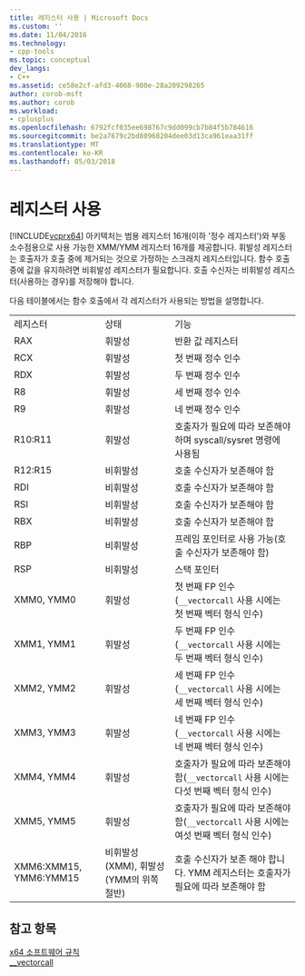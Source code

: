 ```yaml
---
title: 레지스터 사용 | Microsoft Docs
ms.custom: ''
ms.date: 11/04/2016
ms.technology:
- cpp-tools
ms.topic: conceptual
dev_langs:
- C++
ms.assetid: ce58e2cf-afd3-4068-980e-28a209298265
author: corob-msft
ms.author: corob
ms.workload:
- cplusplus
ms.openlocfilehash: 6792fcf035ee698767c9dd099cb7b84f5b784616
ms.sourcegitcommit: be2a7679c2bd80968204dee03d13ca961eaa31ff
ms.translationtype: MT
ms.contentlocale: ko-KR
ms.lasthandoff: 05/03/2018
---
```

# <a name="register-usage"></a>레지스터 사용
[!INCLUDE[vcprx64](../assembler/inline/includes/vcprx64_md.md)] 아키텍처는 범용 레지스터 16개(이하 '정수 레지스터')와 부동 소수점용으로 사용 가능한 XMM/YMM 레지스터 16개를 제공합니다. 휘발성 레지스터는 호출자가 호출 중에 제거되는 것으로 가정하는 스크래치 레지스터입니다. 함수 호출 중에 값을 유지하려면 비휘발성 레지스터가 필요합니다. 호출 수신자는 비휘발성 레지스터(사용하는 경우)를 저장해야 합니다.  
  
 다음 테이블에서는 함수 호출에서 각 레지스터가 사용되는 방법을 설명합니다.  
  
||||  
|-|-|-|  
|레지스터|상태|기능|  
|RAX|휘발성|반환 값 레지스터|  
|RCX|휘발성|첫 번째 정수 인수|  
|RDX|휘발성|두 번째 정수 인수|  
|R8|휘발성|세 번째 정수 인수|  
|R9|휘발성|네 번째 정수 인수|  
|R10:R11|휘발성|호출자가 필요에 따라 보존해야 하며 syscall/sysret 명령에 사용됨|  
|R12:R15|비휘발성|호출 수신자가 보존해야 함|  
|RDI|비휘발성|호출 수신자가 보존해야 함|  
|RSI|비휘발성|호출 수신자가 보존해야 함|  
|RBX|비휘발성|호출 수신자가 보존해야 함|  
|RBP|비휘발성|프레임 포인터로 사용 가능(호출 수신자가 보존해야 함)|  
|RSP|비휘발성|스택 포인터|  
|XMM0, YMM0|휘발성|첫 번째 FP 인수(`__vectorcall` 사용 시에는 첫 번째 벡터 형식 인수)|  
|XMM1, YMM1|휘발성|두 번째 FP 인수(`__vectorcall` 사용 시에는 두 번째 벡터 형식 인수)|  
|XMM2, YMM2|휘발성|세 번째 FP 인수(`__vectorcall` 사용 시에는 세 번째 벡터 형식 인수)|  
|XMM3, YMM3|휘발성|네 번째 FP 인수(`__vectorcall` 사용 시에는 네 번째 벡터 형식 인수)|  
|XMM4, YMM4|휘발성|호출자가 필요에 따라 보존해야 함(`__vectorcall` 사용 시에는 다섯 번째 벡터 형식 인수)|  
|XMM5, YMM5|휘발성|호출자가 필요에 따라 보존해야 함(`__vectorcall` 사용 시에는 여섯 번째 벡터 형식 인수)|  
|XMM6:XMM15, YMM6:YMM15|비휘발성(XMM), 휘발성(YMM의 위쪽 절반)|호출 수신자가 보존 해야 합니다. YMM 레지스터는 호출자가 필요에 따라 보존해야 함|  
  
## <a name="see-also"></a>참고 항목  
 [x64 소프트웨어 규칙](../build/x64-software-conventions.md)   
 [__vectorcall](../cpp/vectorcall.md)
